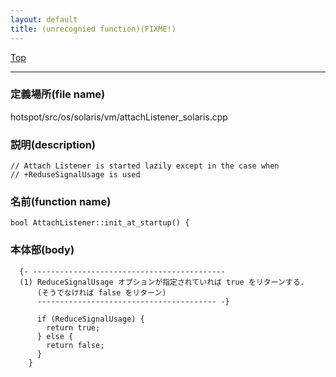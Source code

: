 ```yaml
---
layout: default
title: (unrecognied function)(FIXME!)
---
```

[Top](../index.html)

--- 
### 定義場所(file name)
hotspot/src/os/solaris/vm/attachListener_solaris.cpp
### 説明(description)

```
// Attach Listener is started lazily except in the case when
// +ReduseSignalUsage is used
```

### 名前(function name)
```
bool AttachListener::init_at_startup() {
```

### 本体部(body)
```
  {- -------------------------------------------
  (1) ReduceSignalUsage オプションが指定されていれば true をリターンする.
      (そうでなければ false をリターン)
      ---------------------------------------- -}

	  if (ReduceSignalUsage) {
	    return true;
	  } else {
	    return false;
	  }
	}
	
```


